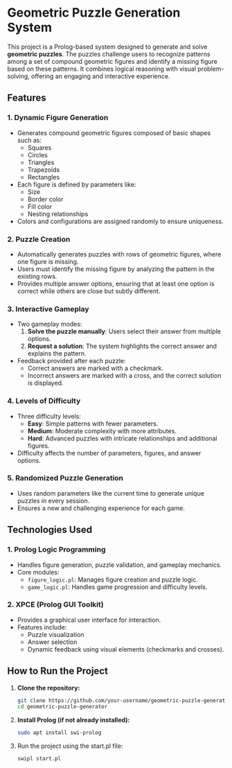 # Geometric Puzzle Generation System

This project is a Prolog-based system designed to generate and solve **geometric puzzles**. The puzzles challenge users to recognize patterns among a set of compound geometric figures and identify a missing figure based on these patterns. It combines logical reasoning with visual problem-solving, offering an engaging and interactive experience.


## Features

### 1. Dynamic Figure Generation
- Generates compound geometric figures composed of basic shapes such as:
  - Squares
  - Circles
  - Triangles
  - Trapezoids
  - Rectangles
- Each figure is defined by parameters like:
  - Size
  - Border color
  - Fill color
  - Nesting relationships
- Colors and configurations are assigned randomly to ensure uniqueness.

### 2. Puzzle Creation
- Automatically generates puzzles with rows of geometric figures, where one figure is missing.
- Users must identify the missing figure by analyzing the pattern in the existing rows.
- Provides multiple answer options, ensuring that at least one option is correct while others are close but subtly different.

### 3. Interactive Gameplay
- Two gameplay modes:
  1. **Solve the puzzle manually**: Users select their answer from multiple options.
  2. **Request a solution**: The system highlights the correct answer and explains the pattern.
- Feedback provided after each puzzle:
  - Correct answers are marked with a checkmark.
  - Incorrect answers are marked with a cross, and the correct solution is displayed.

### 4. Levels of Difficulty
- Three difficulty levels:
  - **Easy**: Simple patterns with fewer parameters.
  - **Medium**: Moderate complexity with more attributes.
  - **Hard**: Advanced puzzles with intricate relationships and additional figures.
- Difficulty affects the number of parameters, figures, and answer options.

### 5. Randomized Puzzle Generation
- Uses random parameters like the current time to generate unique puzzles in every session.
- Ensures a new and challenging experience for each game.


## Technologies Used

### 1. Prolog Logic Programming
- Handles figure generation, puzzle validation, and gameplay mechanics.
- Core modules:
  - `figure_logic.pl`: Manages figure creation and puzzle logic.
  - `game_logic.pl`: Handles game progression and difficulty levels.

### 2. XPCE (Prolog GUI Toolkit)
- Provides a graphical user interface for interaction.
- Features include:
  - Puzzle visualization
  - Answer selection
  - Dynamic feedback using visual elements (checkmarks and crosses).


## How to Run the Project

1. **Clone the repository:**
   ```bash
   git clone https://github.com/your-username/geometric-puzzle-generator.git
   cd geometric-puzzle-generator
2. **Install Prolog (if not already installed):**
    ```bash
    sudo apt install swi-prolog
3. Run the project using the start.pl file:
    ```bash
    swipl start.pl